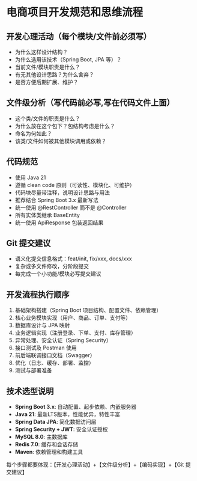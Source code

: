 # 电商项目开发规范和思维流程

## 开发心理活动（每个模块/文件前必须写）
- 为什么这样设计结构？
- 为什么选用该技术（Spring Boot, JPA 等）？
- 当前文件/模块职责是什么？
- 有无其他设计思路？为什么舍弃？
- 是否方便后期扩展、维护？

## 文件级分析（写代码前必写,写在代码文件上面）
- 这个类/文件的职责是什么？
- 为什么放在这个包下？包结构考虑是什么？
- 命名为何如此？
- 该类/文件如何被其他模块调用或依赖？

## 代码规范
- 使用 Java 21
- 遵循 clean code 原则（可读性、模块化、可维护）
- 代码块尽量带注释，说明设计思路与用法
- 推荐结合 Spring Boot 3.x 最新写法
- 统一使用 @RestController 而不是 @Controller
- 所有实体类继承 BaseEntity
- 统一使用 ApiResponse 包装返回结果

## Git 提交建议
- 语义化提交信息格式：feat/init, fix/xxx, docs/xxx
- 复杂或多文件修改，分阶段提交
- 每完成一个小功能/模块必写提交建议

## 开发流程执行顺序
1. 基础架构搭建（Spring Boot 项目结构、配置文件、依赖管理）
2. 核心业务模块实现（用户、商品、订单、支付等）
3. 数据库设计与 JPA 映射
4. 业务逻辑实现（注册登录、下单、支付、库存管理）
5. 异常处理、安全认证（Spring Security）
6. 接口测试及 Postman 使用
7. 前后端联调接口文档（Swagger）
8. 优化（日志、缓存、部署、监控）
9. 测试与部署准备

## 技术选型说明
- **Spring Boot 3.x**: 自动配置、起步依赖、内嵌服务器
- **Java 21**: 最新LTS版本，性能优异，特性丰富
- **Spring Data JPA**: 简化数据访问层
- **Spring Security + JWT**: 安全认证授权
- **MySQL 8.0**: 主数据库
- **Redis 7.0**: 缓存和会话存储
- **Maven**: 依赖管理和构建工具

每个步骤都要体现：【开发心理活动】+【文件级分析】+【编码实现】+【Git 提交建议】